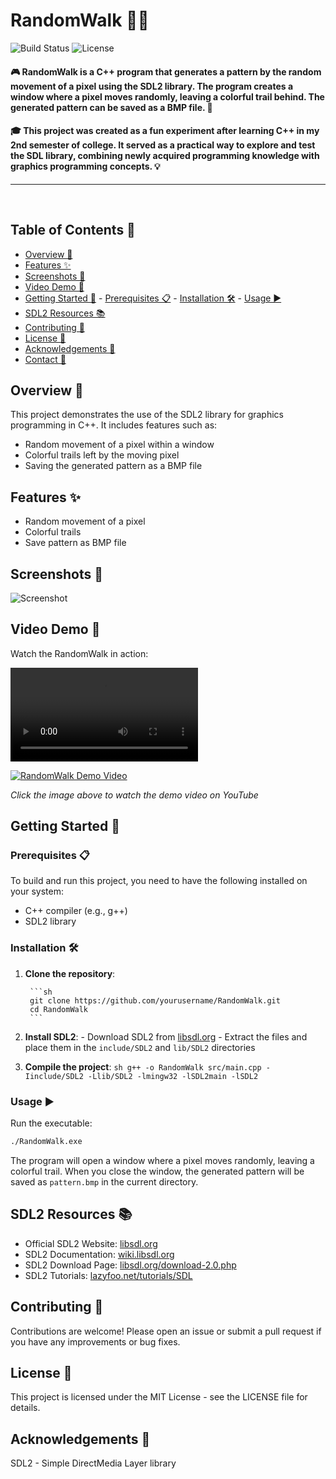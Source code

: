 # RandomWalk 🚶‍♂️

![Build Status](https://img.shields.io/badge/build-passing-brightgreen) ![License](https://img.shields.io/badge/license-MIT-blue)

#### 🎮 RandomWalk is a C++ program that generates a pattern by the random movement of a pixel using the SDL2 library. The program creates a window where a pixel moves randomly, leaving a colorful trail behind. The generated pattern can be saved as a BMP file. 🎨

#### 🎓 This project was created as a fun experiment after learning C++ in my 2nd semester of college. It served as a practical way to explore and test the SDL library, combining newly acquired programming knowledge with graphics programming concepts. 💡

<hr>

<br>

## Table of Contents 📑
- [Overview 🌟](#overview)
- [Features ✨](#features)
- [Screenshots 📸](#screenshots)
- [Video Demo 🎥](#video-demo)
- [Getting Started 🚀](#getting-started)
        - [Prerequisites 📋](#prerequisites)
        - [Installation 🛠️](#installation)
        - [Usage ▶️](#usage)
- [SDL2 Resources 📚](#sdl2-resources)
- [Contributing 🤝](#contributing)
- [License 📄](#license)
- [Acknowledgements 🙏](#acknowledgements)
- [Contact 📧](#contact)

## Overview 🌟

This project demonstrates the use of the SDL2 library for graphics programming in C++. It includes features such as:
- Random movement of a pixel within a window
- Colorful trails left by the moving pixel
- Saving the generated pattern as a BMP file

## Features ✨
- Random movement of a pixel
- Colorful trails
- Save pattern as BMP file

## Screenshots 📸
![Screenshot](path/to/screenshot.png)

## Video Demo 🎥
Watch the RandomWalk in action:

![RandomWalk Demo](/assets/randomWalk.mp4)


[![RandomWalk Demo Video](https://img.youtube.com/vi/6xoGNF_uH-w/0.jpg)](https://www.youtube.com/watch?v=6xoGNF_uH-w)

*Click the image above to watch the demo video on YouTube*

## Getting Started 🚀

### Prerequisites 📋

To build and run this project, you need to have the following installed on your system:
- C++ compiler (e.g., g++)
- SDL2 library

### Installation 🛠️

1. **Clone the repository**:

        ```sh
        git clone https://github.com/yourusername/RandomWalk.git
        cd RandomWalk
        ```
        
2. **Install SDL2**:
        - Download SDL2 from [libsdl.org](https://libsdl.org)
        - Extract the files and place them in the `include/SDL2` and `lib/SDL2` directories

3. **Compile the project**:
        ```sh
        g++ -o RandomWalk src/main.cpp -Iinclude/SDL2 -Llib/SDL2 -lmingw32 -lSDL2main -lSDL2
        ```

### Usage ▶️

Run the executable:
```sh
./RandomWalk.exe
```

The program will open a window where a pixel moves randomly, leaving a colorful trail. When you close the window, the generated pattern will be saved as `pattern.bmp` in the current directory.

## SDL2 Resources 📚
- Official SDL2 Website: [libsdl.org](https://www.libsdl.org/)
- SDL2 Documentation: [wiki.libsdl.org](https://wiki.libsdl.org/)
- SDL2 Download Page: [libsdl.org/download-2.0.php](https://www.libsdl.org/download-2.0.php)
- SDL2 Tutorials: [lazyfoo.net/tutorials/SDL](https://lazyfoo.net/tutorials/SDL/)

## Contributing 🤝
Contributions are welcome! Please open an issue or submit a pull request if you have any improvements or bug fixes.

## License 📄
This project is licensed under the MIT License - see the LICENSE file for details.

## Acknowledgements 🙏
SDL2 - Simple DirectMedia Layer library

